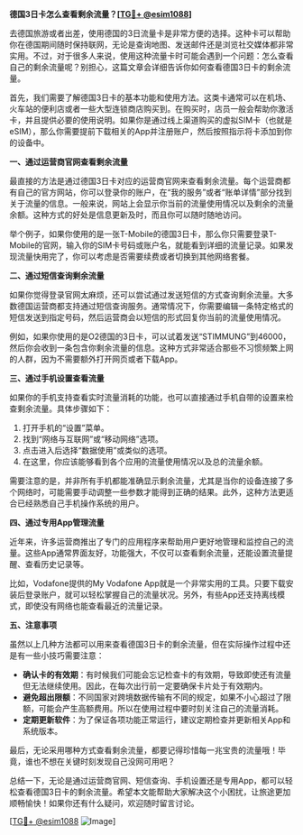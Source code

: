 **德国3日卡怎么查看剩余流量？[[TG💪+ @esim1088](https://t.me/s/esim1088)]**

去德国旅游或者出差，使用德国的3日流量卡是非常方便的选择。这种卡可以帮助你在德国期间随时保持联网，无论是查询地图、发送邮件还是浏览社交媒体都非常实用。不过，对于很多人来说，使用这种流量卡时可能会遇到一个问题：怎么查看自己的剩余流量呢？别担心，这篇文章会详细告诉你如何查看德国3日卡的剩余流量。

首先，我们需要了解德国3日卡的基本功能和使用方法。这类卡通常可以在机场、火车站的便利店或者一些大型连锁商店购买到。在购买时，店员一般会帮助你激活卡，并且提供必要的使用说明。如果你是通过线上渠道购买的虚拟SIM卡（也就是eSIM），那么你需要提前下载相关的App并注册账户，然后按照指示将卡添加到你的设备中。

**一、通过运营商官网查看剩余流量**

最直接的方法是通过德国3日卡对应的运营商官网来查看剩余流量。每个运营商都有自己的官方网站，你可以登录你的账户，在“我的服务”或者“账单详情”部分找到关于流量的信息。一般来说，网站上会显示你当前的流量使用情况以及剩余的流量余额。这种方式的好处是信息更新及时，而且你可以随时随地访问。

举个例子，如果你使用的是一张T-Mobile的德国3日卡，那么你只需要登录T-Mobile的官网，输入你的SIM卡号码或账户名，就能看到详细的流量记录。如果发现流量快用完了，你可以考虑是否需要续费或者切换到其他网络套餐。

**二、通过短信查询剩余流量**

如果你觉得登录官网太麻烦，还可以尝试通过发送短信的方式查询剩余流量。大多数德国运营商都支持通过短信查询服务。通常情况下，你需要编辑一条特定格式的短信发送到指定号码，然后运营商会以短信的形式回复你当前的流量使用情况。

例如，如果你使用的是O2德国的3日卡，可以试着发送“STIMMUNG”到46000，然后你会收到一条包含你剩余流量的信息。这种方式非常适合那些不习惯频繁上网的人群，因为不需要额外打开网页或者下载App。

**三、通过手机设置查看流量**

如果你的手机支持查看实时流量消耗的功能，也可以直接通过手机自带的设置来检查剩余流量。具体步骤如下：

1. 打开手机的“设置”菜单。
2. 找到“网络与互联网”或“移动网络”选项。
3. 点击进入后选择“数据使用”或类似的选项。
4. 在这里，你应该能够看到各个应用的流量使用情况以及总的流量余额。

需要注意的是，并非所有手机都能准确显示剩余流量，尤其是当你的设备连接了多个网络时，可能需要手动调整一些参数才能得到正确的结果。此外，这种方法更适合已经熟悉自己手机操作系统的用户。

**四、通过专用App管理流量**

近年来，许多运营商推出了专门的应用程序来帮助用户更好地管理和监控自己的流量。这些App通常界面友好，功能强大，不仅可以查看剩余流量，还能设置流量提醒、查看历史记录等。

比如，Vodafone提供的My Vodafone App就是一个非常实用的工具。只要下载安装后登录账户，就可以轻松掌握自己的流量状况。另外，有些App还支持离线模式，即使没有网络也能查看最近的流量记录。

**五、注意事项**

虽然以上几种方法都可以用来查看德国3日卡的剩余流量，但在实际操作过程中还是有一些小技巧需要注意：

- **确认卡的有效期**：有时候我们可能会忘记检查卡的有效期，导致即使还有流量但无法继续使用。因此，在每次出行前一定要确保卡片处于有效期内。
- **避免超出限额**：不同国家对跨境数据传输有不同的规定，如果不小心超过了限额，可能会产生高额费用。所以在使用过程中要时刻关注自己的流量消耗。
- **定期更新软件**：为了保证各项功能正常运行，建议定期检查并更新相关App和系统版本。

最后，无论采用哪种方式查看剩余流量，都要记得珍惜每一兆宝贵的流量哦！毕竟，谁也不想在关键时刻发现自己没网可用吧？

总结一下，无论是通过运营商官网、短信查询、手机设置还是专用App，都可以轻松查看德国3日卡的剩余流量。希望本文能帮助大家解决这个小困扰，让旅途更加顺畅愉快！如果你还有什么疑问，欢迎随时留言讨论。

[[TG💪+ @esim1088](https://t.me/s/esim1088) ![Image](https://i.postimg.cc/4NQfJmqS/Snipaste-2025-05-13-00-14-12.png)]